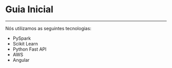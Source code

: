 # Guia Inicial
___
Nós utilizamos as seguintes tecnologias:
* PySpark
* Scikit Learn
* Python Fast API
* AWS
* Angular